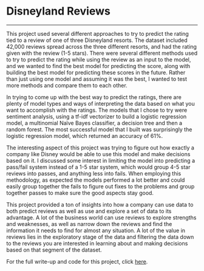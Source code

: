 # Disneyland Reviews 

---

This project used several different approaches to try to predict the rating tied to a review of one of three Disneyland resorts. The dataset included 42,000 reviews spread across the three different resorts, and had the rating given with the review (1-5 stars). There were several different methods used to try to predict the rating while using the review as an input to the model, and we wanted to find the best model for predicting the score, along with building the best model for predicting these scores in the future. Rather than just using one model and assuming it was the best, I wanted to test more methods and compare them to each other.


In trying to come up with the best way to predict the ratings, there are plenty of model types and ways of interpreting the data based on what you want to accomplish with the ratings. The models that I chose to try were sentiment analysis, using a tf-idf vectorizer to build a logistic regression model, a multinomial Naïve Bayes classifier, a decision tree and then a random forest. The most successful model that I built was surprisingly the logistic regression model, which returned an accuracy of 61%. 


The interesting aspect of this project was trying to figure out how exactly a company like Disney would be able to use this model and make decisions based on it. I discussed some interest in limiting the model into predicting a pass/fail system instead of a 1-5 star system, which would group 4-5 star reviews into passes, and anything less into fails. When employing this methodology, as expected the models performed a lot better and could easily group together the fails to figure out fixes to the problems and group together passes to make sure the good aspects stay good. 


This project provided a ton of insights into how a company can use data to both predict reviews as well as use and explore a set of data to its advantage. A lot of the business world can use reviews to explore strengths and weaknesses, as well as narrow down the reviews and find the information it needs to find for almost any situation. A lot of the value in reviews lies in the exploratory stage of the data and filtering the data down to the reviews you are interested in learning about and making decisions based on that segment of the dataset.


For the full write-up and code for this project, click <a href="https://github.com/CanOpenerInACan/DSC_Projects/tree/main/Disneyland%20Reviews">here</a>.
